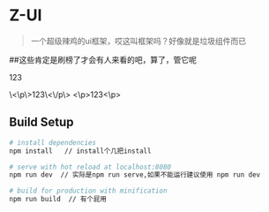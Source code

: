 # Z-UI

> 一个超级辣鸡的ui框架，哎这叫框架吗？好像就是垃圾组件而已


##这些肯定是刷榜了才会有人来看的吧，算了，管它呢

<p>123</p>
\<\p\>123\<\/p\>
<\p>123<\p>

## Build Setup

``` bash
# install dependencies
npm install   // install个几把install

# serve with hot reload at localhost:8080
npm run dev  // 实际是npm run serve,如果不能运行建议使用 npm run dev

# build for production with minification
npm run build  // 有个屁用
```
